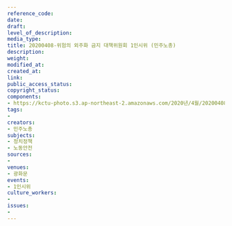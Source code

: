 ```yaml
---
reference_code: 
date: 
draft: 
level_of_description: 
media_type: 
title: 20200408-위험의 외주화 금지 대책위원회 1인시위 (민주노총)
description: 
weight: 
modified_at: 
created_at: 
link: 
public_access_status: 
copyright_status: 
components:
- https://kctu-photo.s3.ap-northeast-2.amazonaws.com/2020년/4월/20200408-위험의+외주화+금지+대책위원회+1인시위+(민주노총)/E5D_0098.jpg
tags:
- 
creators:
- 민주노총
subjects:
- 정치정책
- 노동안전
sources:
- 
venues:
- 광화문
events:
- 1인시위
culture_workers:
- 
issues:
- 
---
```

